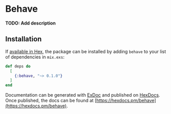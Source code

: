 # Behave

**TODO: Add description**

## Installation

If [available in Hex](https://hex.pm/docs/publish), the package can be installed
by adding `behave` to your list of dependencies in `mix.exs`:

```elixir
def deps do
  [
    {:behave, "~> 0.1.0"}
  ]
end
```

Documentation can be generated with [ExDoc](https://github.com/elixir-lang/ex_doc)
and published on [HexDocs](https://hexdocs.pm). Once published, the docs can
be found at [https://hexdocs.pm/behave](https://hexdocs.pm/behave).

